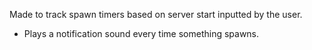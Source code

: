 Made to track spawn timers based on server start inputted by the user.

- Plays a notification sound every time something spawns.
